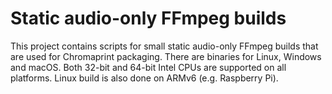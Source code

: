 Static audio-only FFmpeg builds
===============================

This project contains scripts for small static audio-only FFmpeg builds that are used
for Chromaprint packaging. There are binaries for Linux, Windows and macOS.
Both 32-bit and 64-bit Intel CPUs are supported on all platforms.
Linux build is also done on ARMv6 (e.g. Raspberry Pi).
